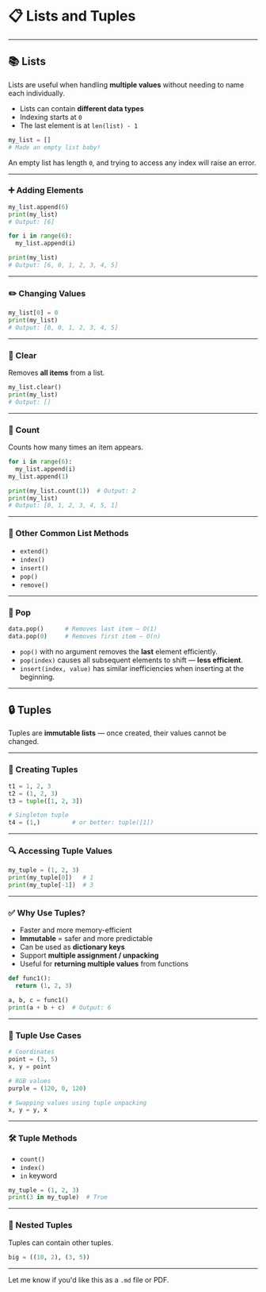 # 📋 Lists and Tuples

---

## 📚 Lists

Lists are useful when handling **multiple values** without needing to name each individually.

- Lists can contain **different data types**
- Indexing starts at `0`
- The last element is at `len(list) - 1`

```py
my_list = []
# Made an empty list baby!
```

An empty list has length `0`, and trying to access any index will raise an error.

---

### ➕ Adding Elements

```py
my_list.append(6)
print(my_list)
# Output: [6]
```

```py
for i in range(6):
  my_list.append(i)

print(my_list)
# Output: [6, 0, 1, 2, 3, 4, 5]
```

---

### ✏️ Changing Values

```py
my_list[0] = 0
print(my_list)
# Output: [0, 0, 1, 2, 3, 4, 5]
```

---

### 🧹 Clear

Removes **all items** from a list.

```py
my_list.clear()
print(my_list)
# Output: []
```

---

### 🔢 Count

Counts how many times an item appears.

```py
for i in range(6):
  my_list.append(i)
my_list.append(1)

print(my_list.count(1))  # Output: 2
print(my_list)
# Output: [0, 1, 2, 3, 4, 5, 1]
```

---

### 🧰 Other Common List Methods

- `extend()`
- `index()`
- `insert()`
- `pop()`
- `remove()`

---

### 🧨 Pop

```py
data.pop()      # Removes last item — O(1)
data.pop(0)     # Removes first item — O(n)
```

- `pop()` with no argument removes the **last** element efficiently.
- `pop(index)` causes all subsequent elements to shift — **less efficient**.
- `insert(index, value)` has similar inefficiencies when inserting at the beginning.

---

## 🔒 Tuples

Tuples are **immutable lists** — once created, their values cannot be changed.

---

### 🧱 Creating Tuples

```py
t1 = 1, 2, 3
t2 = (1, 2, 3)
t3 = tuple([1, 2, 3])

# Singleton tuple
t4 = (1,)         # or better: tuple([1])
```

---

### 🔍 Accessing Tuple Values

```py
my_tuple = (1, 2, 3)
print(my_tuple[0])   # 1
print(my_tuple[-1])  # 3
```

---

### ✅ Why Use Tuples?

- Faster and more memory-efficient
- **Immutable** = safer and more predictable
- Can be used as **dictionary keys**
- Support **multiple assignment / unpacking**
- Useful for **returning multiple values** from functions

```py
def func1():
  return (1, 2, 3)

a, b, c = func1()
print(a + b + c)  # Output: 6
```

---

### 📍 Tuple Use Cases

```py
# Coordinates
point = (3, 5)
x, y = point

# RGB values
purple = (120, 0, 120)

# Swapping values using tuple unpacking
x, y = y, x
```

---

### 🛠 Tuple Methods

- `count()`
- `index()`
- `in` keyword

```py
my_tuple = (1, 2, 3)
print(3 in my_tuple)  # True
```

---

### 🔁 Nested Tuples

Tuples can contain other tuples.

```py
big = ((10, 2), (3, 5))
```

---

Let me know if you'd like this as a `.md` file or PDF.
